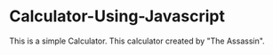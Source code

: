 # Calculator-Using-Javascript
This is a simple Calculator. This calculator created by "The Assassin".

